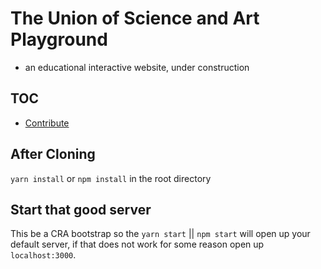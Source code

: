 # The Union of Science and Art Playground

- an educational interactive website, under construction

## TOC

- [Contribute](CONTRIBUTING.md)

## After Cloning

`yarn install` or `npm install` in the root directory

## Start that good server

This be a CRA bootstrap so the `yarn start` || `npm start` will open up your default server, if that does not work for some reason open up `localhost:3000`.